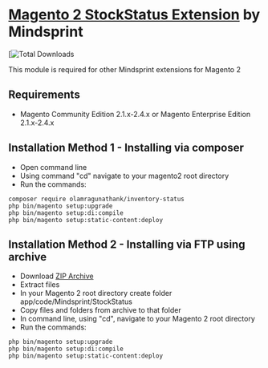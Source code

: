 # [Magento 2 StockStatus Extension](https://www.mindsprint.org/) by Mindsprint

[![Total Downloads](https://github.com/olamragunathank/inventory-status)

This module is required for other Mindsprint extensions for Magento 2

## Requirements
  * Magento Community Edition 2.1.x-2.4.x or Magento Enterprise Edition 2.1.x-2.4.x

## Installation Method 1 - Installing via composer
  * Open command line
  * Using command "cd" navigate to your magento2 root directory
  * Run the commands:
  
```
composer require olamragunathank/inventory-status
php bin/magento setup:upgrade
php bin/magento setup:di:compile
php bin/magento setup:static-content:deploy
```

## Installation Method 2 - Installing via FTP using archive
  * Download [ZIP Archive](https://github.com/olamragunathank/inventory-status)
  * Extract files
  * In your Magento 2 root directory create folder app/code/Mindsprint/StockStatus
  * Copy files and folders from archive to that folder
  * In command line, using "cd", navigate to your Magento 2 root directory
  * Run the commands:
```
php bin/magento setup:upgrade
php bin/magento setup:di:compile
php bin/magento setup:static-content:deploy